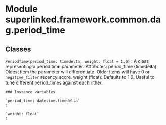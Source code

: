 Module superlinked.framework.common.dag.period_time
===================================================

Classes
-------

`PeriodTime(period_time: timedelta, weight: float = 1.0)`
:   A class representing a period time parameter.
    Attributes:
        period_time (timedelta): Oldest item the parameter will differentiate. Older items will have
            0 or `negative_filter` recency_score.
        weight (float): Defaults to 1.0. Useful to tune different period_times against each other.

    ### Instance variables

    `period_time: datetime.timedelta`
    :

    `weight: float`
    :